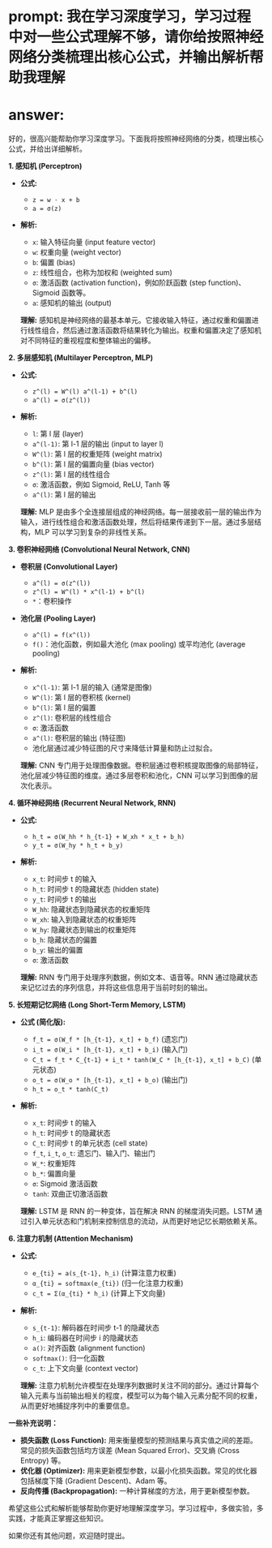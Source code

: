 # prompt: 我在学习深度学习，学习过程中对一些公式理解不够，请你给按照神经网络分类梳理出核心公式，并输出解析帮助我理解
# answer: 
 好的，很高兴能帮助你学习深度学习。下面我将按照神经网络的分类，梳理出核心公式，并给出详细解析。

**1. 感知机 (Perceptron)**

*   **公式:**

    *   `z = w ⋅ x + b`
    *   `a = σ(z)`

*   **解析:**
    *   `x`: 输入特征向量 (input feature vector)
    *   `w`: 权重向量 (weight vector)
    *   `b`: 偏置 (bias)
    *   `z`: 线性组合，也称为加权和 (weighted sum)
    *   `σ`: 激活函数 (activation function)，例如阶跃函数 (step function)、Sigmoid 函数等。
    *   `a`: 感知机的输出 (output)

    **理解:** 感知机是神经网络的最基本单元。它接收输入特征，通过权重和偏置进行线性组合，然后通过激活函数将结果转化为输出。权重和偏置决定了感知机对不同特征的重视程度和整体输出的偏移。

**2. 多层感知机 (Multilayer Perceptron, MLP)**

*   **公式:**
    *   `z^(l) = W^(l) a^(l-1) + b^(l)`
    *   `a^(l) = σ(z^(l))`

*   **解析:**
    *   `l`: 第 l 层 (layer)
    *   `a^(l-1)`: 第 l-1 层的输出 (input to layer l)
    *   `W^(l)`: 第 l 层的权重矩阵 (weight matrix)
    *   `b^(l)`: 第 l 层的偏置向量 (bias vector)
    *   `z^(l)`: 第 l 层的线性组合
    *   `σ`: 激活函数，例如 Sigmoid, ReLU, Tanh 等
    *   `a^(l)`: 第 l 层的输出

    **理解:** MLP 是由多个全连接层组成的神经网络。每一层接收前一层的输出作为输入，进行线性组合和激活函数处理，然后将结果传递到下一层。通过多层结构，MLP 可以学习到复杂的非线性关系。

**3. 卷积神经网络 (Convolutional Neural Network, CNN)**

*   **卷积层 (Convolutional Layer)**
    *   `a^(l) = σ(z^(l))`
    *   `z^(l) = W^(l) * x^(l-1) + b^(l)`
    *   `*`：卷积操作

*   **池化层 (Pooling Layer)**
    *   `a^(l) = f(x^(l))`
    *   `f()`：池化函数，例如最大池化 (max pooling) 或平均池化 (average pooling)

*   **解析:**
    *   `x^(l-1)`: 第 l-1 层的输入 (通常是图像)
    *   `W^(l)`: 第 l 层的卷积核 (kernel)
    *   `b^(l)`: 第 l 层的偏置
    *   `z^(l)`: 卷积层的线性组合
    *   `σ`: 激活函数
    *   `a^(l)`: 卷积层的输出 (特征图)
    *   池化层通过减少特征图的尺寸来降低计算量和防止过拟合。

    **理解:** CNN 专门用于处理图像数据。卷积层通过卷积核提取图像的局部特征，池化层减少特征图的维度。通过多层卷积和池化，CNN 可以学习到图像的层次化表示。

**4. 循环神经网络 (Recurrent Neural Network, RNN)**

*   **公式:**

    *   `h_t = σ(W_hh * h_{t-1} + W_xh * x_t + b_h)`
    *   `y_t = σ(W_hy * h_t + b_y)`

*   **解析:**
    *   `x_t`: 时间步 t 的输入
    *   `h_t`: 时间步 t 的隐藏状态 (hidden state)
    *   `y_t`: 时间步 t 的输出
    *   `W_hh`: 隐藏状态到隐藏状态的权重矩阵
    *   `W_xh`: 输入到隐藏状态的权重矩阵
    *   `W_hy`: 隐藏状态到输出的权重矩阵
    *   `b_h`: 隐藏状态的偏置
    *   `b_y`: 输出的偏置
    *   `σ`: 激活函数

    **理解:** RNN 专门用于处理序列数据，例如文本、语音等。RNN 通过隐藏状态来记忆过去的序列信息，并将这些信息用于当前时刻的输出。

**5. 长短期记忆网络 (Long Short-Term Memory, LSTM)**

*   **公式 (简化版):**
    *   `f_t = σ(W_f * [h_{t-1}, x_t] + b_f)`  (遗忘门)
    *   `i_t = σ(W_i * [h_{t-1}, x_t] + b_i)`  (输入门)
    *   `C_t = f_t * C_{t-1} + i_t * tanh(W_C * [h_{t-1}, x_t] + b_C)` (单元状态)
    *   `o_t = σ(W_o * [h_{t-1}, x_t] + b_o)`  (输出门)
    *   `h_t = o_t * tanh(C_t)`

*   **解析:**
    *   `x_t`: 时间步 t 的输入
    *   `h_t`: 时间步 t 的隐藏状态
    *   `C_t`: 时间步 t 的单元状态 (cell state)
    *   `f_t`, `i_t`, `o_t`: 遗忘门、输入门、输出门
    *   `W_*`: 权重矩阵
    *   `b_*`: 偏置向量
    *   `σ`: Sigmoid 激活函数
    *   `tanh`: 双曲正切激活函数

    **理解:** LSTM 是 RNN 的一种变体，旨在解决 RNN 的梯度消失问题。LSTM 通过引入单元状态和门机制来控制信息的流动，从而更好地记忆长期依赖关系。

**6. 注意力机制 (Attention Mechanism)**

*   **公式:**
    *   `e_{ti} = a(s_{t-1}, h_i)`  (计算注意力权重)
    *   `α_{ti} = softmax(e_{ti})`  (归一化注意力权重)
    *   `c_t = Σ(α_{ti} * h_i)`  (计算上下文向量)

*   **解析:**
    *   `s_{t-1}`: 解码器在时间步 t-1 的隐藏状态
    *   `h_i`: 编码器在时间步 i 的隐藏状态
    *   `a()`: 对齐函数 (alignment function)
    *   `softmax()`: 归一化函数
    *   `c_t`: 上下文向量 (context vector)

    **理解:** 注意力机制允许模型在处理序列数据时关注不同的部分。通过计算每个输入元素与当前输出相关的程度，模型可以为每个输入元素分配不同的权重，从而更好地捕捉序列中的重要信息。

**一些补充说明：**

*   **损失函数 (Loss Function):**  用来衡量模型的预测结果与真实值之间的差距。常见的损失函数包括均方误差 (Mean Squared Error)、交叉熵 (Cross Entropy) 等。
*   **优化器 (Optimizer):**  用来更新模型参数，以最小化损失函数。常见的优化器包括梯度下降 (Gradient Descent)、Adam 等。
*   **反向传播 (Backpropagation):**  一种计算梯度的方法，用于更新模型参数。

希望这些公式和解析能够帮助你更好地理解深度学习。学习过程中，多做实验，多实践，才能真正掌握这些知识。

如果你还有其他问题，欢迎随时提出。
